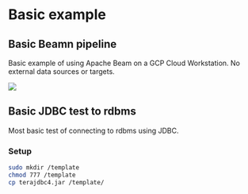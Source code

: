# Basic example

## Basic Beamn pipeline

Basic example of using Apache Beam on a GCP Cloud Workstation.
No external data sources or targets.

![](./basic.png)

## Basic JDBC test to rdbms

Most basic test of connecting to rdbms using JDBC.

### Setup

```sh
sudo mkdir /template
chmod 777 /template
cp terajdbc4.jar /template/
```